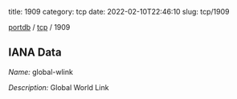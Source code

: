 title: 1909
category: tcp
date: 2022-02-10T22:46:10
slug: tcp/1909

[portdb](/) / [tcp](/category/tcp.html) / 1909


## IANA Data

_Name:_ global-wlink

_Description:_ Global World Link

